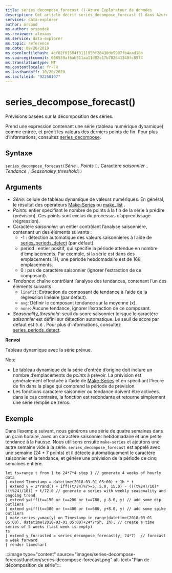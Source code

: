 ```yaml
---
title: series_decompose_forecast ()-Azure Explorateur de données
description: Cet article décrit series_decompose_forecast () dans Azure Explorateur de données.
services: data-explorer
author: orspod
ms.author: orspodek
ms.reviewer: alexans
ms.service: data-explorer
ms.topic: reference
ms.date: 09/26/2019
ms.openlocfilehash: 4cf02f01504f3111050f28430de9907fb4aad18b
ms.sourcegitcommit: 608539af6ab511aa11d82c17b782641340fc8974
ms.translationtype: MT
ms.contentlocale: fr-FR
ms.lasthandoff: 10/20/2020
ms.locfileid: "92250107"
---
```

# <a name="series_decompose_forecast"></a>series_decompose_forecast()

Prévisions basées sur la décomposition des séries.

Prend une expression contenant une série (tableau numérique dynamique) comme entrée, et prédit les valeurs des derniers points de fin. Pour plus d’informations, consultez [series_decompose](series-decomposefunction.md).
 
## <a name="syntax"></a>Syntaxe

`series_decompose_forecast(`*Série* `,` *Points* `[,` Caractère *saisonnier* `,` *Tendance* `,` *Seasonality_threshold*`])`

## <a name="arguments"></a>Arguments

* *Série*: cellule de tableau dynamique de valeurs numériques. En général, le résultat des opérateurs [Make-Series](make-seriesoperator.md) ou [make_list](makelist-aggfunction.md) .
* *Points*: entier spécifiant le nombre de points à la fin de la série à prédire (prévision). Ces points sont exclus du processus d’apprentissage (régression).
* Caractère *saisonnier*: un entier contrôlant l’analyse saisonnière, contenant un des éléments suivants :
    * -1 : détection automatique des valeurs saisonnieres à l’aide de [series_periods_detect](series-periods-detectfunction.md) (par défaut).
    * period : entier positif, qui spécifie la période attendue en nombre d’emplacements. Par exemple, si la série est dans des emplacements 1H, une période hebdomadaire est de 168 emplacements.
    * 0 : pas de caractère saisonnier (ignorer l’extraction de ce composant).
* *Tendance*: chaîne contrôlant l’analyse des tendances, contenant l’un des éléments suivants :
    * `linefit`: Extraction du composant de tendance à l’aide de la régression linéaire (par défaut).
    * `avg`: Définir le composant tendance sur la moyenne (x).
    * `none`: Aucune tendance, ignorer l’extraction de ce composant.
* *Seasonality_threshold*: seuil du score saisonnier lorsque le caractère *saisonnier* est défini sur détection automatique. Le seuil de score par défaut est `0.6` . Pour plus d’informations, consultez [series_periods_detect](series-periods-detectfunction.md).

**Renvoi**

 Tableau dynamique avec la série prévue.

> [!NOTE]
> * Le tableau dynamique de la série d’entrée d’origine doit inclure un nombre d’emplacements de *points* à prévoir. La prévision est généralement effectuée à l’aide de [Make-Series](make-seriesoperator.md) et en spécifiant l’heure de fin dans la plage qui comprend la période de prévision.
> * Les fonctions caractère saisonnier ou tendance doivent être activées. dans le cas contraire, la fonction est redondante et retourne simplement une série remplie de zéros.

## <a name="example"></a>Exemple

Dans l’exemple suivant, nous générons une série de quatre semaines dans un grain horaire, avec un caractère saisonnier hebdomadaire et une petite tendance à la hausse. Nous utilisons ensuite `make-series` et ajoutons une autre semaine vide à la série. `series_decompose_forecast` est appelé avec une semaine (24 * 7 points) et il détecte automatiquement le caractère saisonnier et la tendance, et génère une prévision de la période de cinq semaines entière.

<!-- csl: https://help.kusto.windows.net:443/Samples -->
```kusto
let ts=range t from 1 to 24*7*4 step 1 // generate 4 weeks of hourly data
| extend Timestamp = datetime(2018-03-01 05:00) + 1h * t 
| extend y = 2*rand() + iff((t/24)%7>=5, 5.0, 15.0) - (((t%24)/10)*((t%24)/10)) + t/72.0 // generate a series with weekly seasonality and ongoing trend
| extend y=iff(t==150 or t==200 or t==780, y-8.0, y) // add some dip outliers
| extend y=iff(t==300 or t==400 or t==600, y+8.0, y) // add some spike outliers
| make-series y=max(y) on Timestamp in range(datetime(2018-03-01 05:00), datetime(2018-03-01 05:00)+24*7*5h, 1h); // create a time series of 5 weeks (last week is empty)
ts 
| extend y_forcasted = series_decompose_forecast(y, 24*7)  // forecast a week forward
| render timechart 
```

:::image type="content" source="images/series-decompose-forecastfunction/series-decompose-forecast.png" alt-text="Plan de décomposition de série":::
 
